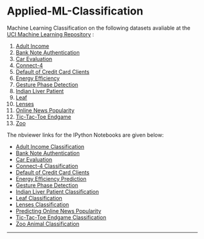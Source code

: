 # Applied-ML-Classification

Machine Learning Classification on the following datasets avaliable at the <a href="http://archive.ics.uci.edu/ml/">UCI Machine Learning Repository</a> :

<div>
<ol>
<li><a href="http://archive.ics.uci.edu/ml/datasets/Adult">Adult Income</a></li>
<li><a href="http://archive.ics.uci.edu/ml/datasets/banknote+authentication">Bank Note Authentication</a></li>
<li><a href="https://archive.ics.uci.edu/ml/datasets/Car+Evaluation">Car Evaluation</a></li>
<li><a href="https://archive.ics.uci.edu/ml/datasets/Connect-4">Connect-4</a></li>
<li><a href="https://archive.ics.uci.edu/ml/datasets/default+of+credit+card+clients">Default of Credit Card Clients</a></li>
<li><a href="https://archive.ics.uci.edu/ml/datasets/Energy+efficiency">Energy Efficiency</a></li>
<li><a href="https://archive.ics.uci.edu/ml/datasets/Gesture+Phase+Segmentation">Gesture Phase Detection</a></li>
<li><a href="https://archive.ics.uci.edu/ml/datasets/ILPD+(Indian+Liver+Patient+Classification)">Indian Liver Patient</a></li>
<li><a href="https://archive.ics.uci.edu/ml/datasets/Leaf">Leaf</a></li>
<li><a href="https://archive.ics.uci.edu/ml/datasets/lenses">Lenses</a></li>
<li><a href="https://archive.ics.uci.edu/ml/datasets/Online+News+Popularity">Online News Popularity</a></li>
<li><a href="https://archive.ics.uci.edu/ml/datasets/Tic-Tac-Toe+Endgame">Tic-Tac-Toe Endgame</a></li>
<li><a href="https://archive.ics.uci.edu/ml/datasets/Zoo">Zoo</a></li>
<ol>
</div>

The nbviewer links for the IPython Notebooks are given below:
* <a href="http://nbviewer.jupyter.org/github/Aniruddha-Tapas/Applied-ML-Classification/blob/master/R-%20Adult-Income/Adult%20Income%20Classification.ipynb">Adult Income Classification</a>
* <a href="http://nbviewer.jupyter.org/github/Aniruddha-Tapas/Applied-ML-Classification/blob/master/R-%20Bank-Note-Classification/Bank%20Note%20Classification.ipynb">Bank Note Authentication</a>
* <a href="http://nbviewer.jupyter.org/github/Aniruddha-Tapas/Applied-ML-Classification/blob/master/R-%20Car%20Evaluation/Car%20Evaluation.ipynb">Car Evaluation</a>
* <a href="http://nbviewer.jupyter.org/github/Aniruddha-Tapas/Applied-ML-Classification/blob/master/R-%20Connect4%20Result%20Classification/Connect-4%20Classification.ipynb">Connect-4 Classification</a>
* <a href="http://nbviewer.jupyter.org/github/Aniruddha-Tapas/Applied-ML-Classification/blob/master/R-%20DefaultofCreditCardClients/Default%20of%20Credit%20Card%20Clients.ipynb">Default of Credit Card Clients</a>
* <a href="http://nbviewer.jupyter.org/github/Aniruddha-Tapas/Applied-ML-Classification/blob/master/R-%20Energy-Efficiency-Prediction-Classification/Energy-Efficiency-Prediction-Classification.ipynb">Energy Efficiency Prediction</a>
* <a href="http://nbviewer.jupyter.org/github/Aniruddha-Tapas/Applied-ML-Classification/blob/master/R-%20Gesture-Phase-Detection/Gesture-Phase-Detection.ipynb">Gesture Phase Detection</a>
* <a href="http://nbviewer.jupyter.org/github/Aniruddha-Tapas/Applied-ML-Classification/blob/master/R-%20Indian-Liver-Patient-Classification/Indian-Liver-Patient-Classification.ipynb">Indian Liver Patient Classification</a>
* <a href="http://nbviewer.jupyter.org/github/Aniruddha-Tapas/Applied-ML-Classification/blob/master/R-%20Leaf-Classification/Leaf%20Classification.ipynb">Leaf Classification</a>
* <a href="http://nbviewer.jupyter.org/github/Aniruddha-Tapas/Applied-ML-Classification/blob/master/R-%20Lenses-Classification/Lenses%20Data%20Classification.ipynb">Lenses Classification</a>
* <a href="http://nbviewer.jupyter.org/github/Aniruddha-Tapas/Applied-ML-Classification/blob/master/R-%20Online-News-Popularity/OnlineNewsPopularity%20Classification%20using%20Ensembles.ipynb">Predicting Online News Popularity</a>
* <a href="http://nbviewer.jupyter.org/github/Aniruddha-Tapas/Applied-ML-Classification/blob/master/R-%20TicTacToe-Move-Classification/Tic-Tac-Toe%20Endgame%20Classification.ipynb">Tic-Tac-Toe Endgame Classification</a>
* <a href="http://nbviewer.jupyter.org/github/Aniruddha-Tapas/Applied-ML-Classification/blob/master/R-%20Zoo-Animals-Classification/Zoo%20Animal%20Classification.ipynb">Zoo Animal Classification</a>

<hr>
